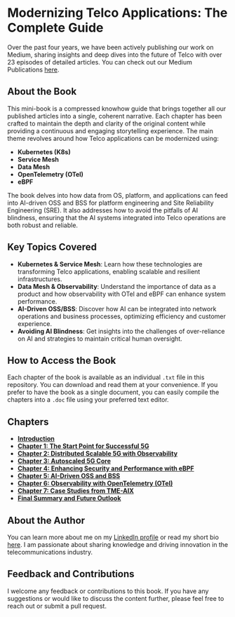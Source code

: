 # Modernizing Telco Applications: The Complete Guide

Over the past four years, we have been actively publishing our work on Medium, sharing insights and deep dives into the future of Telco with over 23 episodes of detailed articles. You can check out our Medium Publications [here](https://medium.com/open-5g-hypercore).

## About the Book

This mini-book is a compressed knowhow guide that brings together all our published articles into a single, coherent narrative. Each chapter has been crafted to maintain the depth and clarity of the original content while providing a continuous and engaging storytelling experience. The main theme revolves around how Telco applications can be modernized using:

- **Kubernetes (K8s)**
- **Service Mesh**
- **Data Mesh**
- **OpenTelemetry (OTel)**
- **eBPF**

The book delves into how data from OS, platform, and applications can feed into AI-driven OSS and BSS for platform engineering and Site Reliability Engineering (SRE). It also addresses how to avoid the pitfalls of AI blindness, ensuring that the AI systems integrated into Telco operations are both robust and reliable.

## Key Topics Covered

- **Kubernetes & Service Mesh**: Learn how these technologies are transforming Telco applications, enabling scalable and resilient infrastructures.
- **Data Mesh & Observability**: Understand the importance of data as a product and how observability with OTel and eBPF can enhance system performance.
- **AI-Driven OSS/BSS**: Discover how AI can be integrated into network operations and business processes, optimizing efficiency and customer experience.
- **Avoiding AI Blindness**: Get insights into the challenges of over-reliance on AI and strategies to maintain critical human oversight.

## How to Access the Book

Each chapter of the book is available as an individual `.txt` file in this repository. You can download and read them at your convenience. If you prefer to have the book as a single document, you can easily compile the chapters into a `.doc` file using your preferred text editor.

## Chapters

- **[Introduction](./Indroduction.md)**
- **[Chapter 1: The Start Point for Successful 5G](./Chapter-01.md)**
- **[Chapter 2: Distributed Scalable 5G with Observability](./Chapter-02.md)**
- **[Chapter 3: Autoscaled 5G Core](./chapter03.txt)**
- **[Chapter 4: Enhancing Security and Performance with eBPF](./chapter04.txt)**
- **[Chapter 5: AI-Driven OSS and BSS](./chapter05.txt)**
- **[Chapter 6: Observability with OpenTelemetry (OTel)](./chapter06.txt)**
- **[Chapter 7: Case Studies from TME-AIX](./chapter07.txt)**
- **[Final Summary and Future Outlook](./final.txt)**

## About the Author

You can learn more about me on my [LinkedIn profile](https://www.linkedin.com/in/fenar/) or read my short bio [here](https://about.me/fenar). I am passionate about sharing knowledge and driving innovation in the telecommunications industry.

## Feedback and Contributions

I welcome any feedback or contributions to this book. If you have any suggestions or would like to discuss the content further, please feel free to reach out or submit a pull request.

